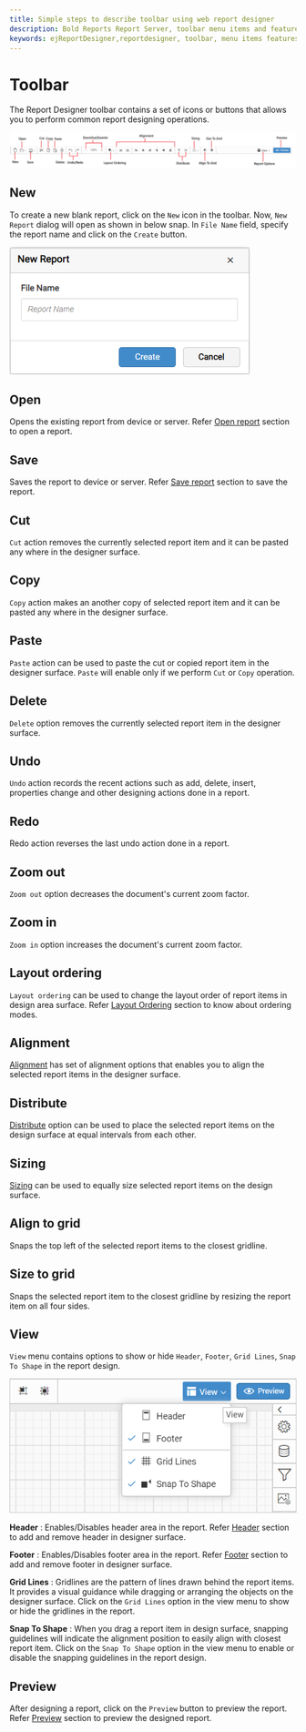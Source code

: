 ```yaml
---
title: Simple steps to describe toolbar using web report designer
description: Bold Reports Report Server, toolbar menu items and features, data source, report items in Web Report Designer
keywords: ejReportDesigner,reportdesigner, toolbar, menu items features web designer
---
```


# Toolbar

The Report Designer toolbar contains a set of icons or buttons that allows you to perform common report designing operations.

![toolbar items](/static/assets/on-premise/images/report-designer/compose-report/toolbar/toolbar-menu.png)

## New

To create a new blank report, click on the `New` icon in the toolbar. Now, `New Report` dialog will open as shown in below snap. In `File Name` field, specify the report name and click on the `Create` button.

![New report dialog](/static/assets/on-premise/images/report-designer/compose-report/toolbar/new-report.png)

## Open

Opens the existing report from device or server. Refer [Open report](/on-premise/report-designer/open-report-in-web-designer/) section to open a report.

## Save

Saves the report to device or server. Refer [Save report](/on-premise/report-designer/save-report-in-web-designer/) section to save the report.

## Cut

`Cut` action removes the currently selected report item and it can be pasted any where in the designer surface.

## Copy

`Copy` action makes an another copy of selected report item and it can be pasted any where in the designer surface.

## Paste

`Paste` action can be used to paste the cut or copied report item in the designer surface. `Paste` will enable only if we perform `Cut` or `Copy` operation.

## Delete

`Delete` option removes the currently selected report item in the designer surface.

## Undo

`Undo` action records the recent actions such as add, delete, insert, properties change and other designing actions done in a report.

## Redo

Redo action reverses the last undo action done in a report.

## Zoom out

`Zoom out` option decreases the document's current zoom factor.

## Zoom in

`Zoom in` option increases the document's current zoom factor.

## Layout ordering

`Layout ordering` can be used to change the layout order of report items in design area surface. Refer [Layout Ordering](/on-premise/report-designer/compose-report/layout-ordering/) section to know about ordering modes.

## Alignment

[Alignment](/on-premise/report-designer/compose-report/design-surface/report-item-alignment/#align) has set of alignment options that enables you to align the selected report items in the designer surface.

## Distribute

[Distribute](/on-premise/report-designer/compose-report/design-surface/report-item-alignment/#distribute) option can be used to place the selected report items on the design surface at equal intervals from each other.

## Sizing

[Sizing](/on-premise/report-designer/compose-report/design-surface/report-item-alignment/#sizing) can be used to equally size selected report items on the design surface.

## Align to grid

Snaps the top left of the selected report items to the closest gridline.

## Size to grid

Snaps the selected report item to the closest gridline by resizing the report item on all four sides.

## View

`View` menu contains options to show or hide `Header`, `Footer`, `Grid Lines`, `Snap To Shape` in the report design.

![View Menu](/static/assets/on-premise/images/report-designer/compose-report/toolbar/view-menu.png)

**Header** : Enables/Disables header area in the report. Refer [Header](/on-premise/report-designer/compose-report/show-or-hide-header-footer-in-report/#show-or-hide-report-header) section to add and remove header in designer surface.

**Footer** : Enables/Disables footer area in the report. Refer [Footer](/on-premise/report-designer/compose-report/show-or-hide-header-footer-in-report/#show-or-hide-report-footer) section to add and remove footer in designer surface.

**Grid Lines** : Gridlines are the pattern of lines drawn behind the report items. It provides a visual guidance while dragging or arranging the objects on the designer surface. Click on the `Grid Lines` option in the view menu to show or hide the gridlines in the report.

**Snap To Shape** : When you drag a report item in design surface, snapping guidelines will indicate the alignment position to easily align with closest report item. Click on the `Snap To Shape` option in the view menu to enable or disable the snapping guidelines in the report design.

## Preview

After designing a report, click on the `Preview` button to preview the report. Refer [Preview](/on-premise/report-designer/preview-report-in-web-designer/) section to preview the designed report.